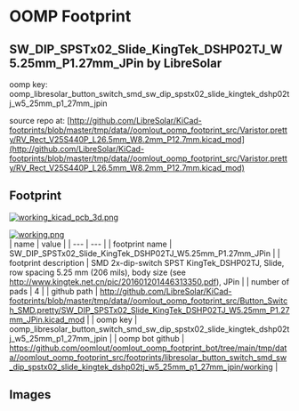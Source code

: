 # OOMP Footprint  
## SW_DIP_SPSTx02_Slide_KingTek_DSHP02TJ_W5.25mm_P1.27mm_JPin  by LibreSolar  
  
oomp key: oomp_libresolar_button_switch_smd_sw_dip_spstx02_slide_kingtek_dshp02tj_w5_25mm_p1_27mm_jpin  
  
source repo at: [http://github.com/LibreSolar/KiCad-footprints/blob/master/tmp/data//oomlout_oomp_footprint_src/Varistor.pretty/RV_Rect_V25S440P_L26.5mm_W8.2mm_P12.7mm.kicad_mod](http://github.com/LibreSolar/KiCad-footprints/blob/master/tmp/data//oomlout_oomp_footprint_src/Varistor.pretty/RV_Rect_V25S440P_L26.5mm_W8.2mm_P12.7mm.kicad_mod)  
## Footprint  
  
[![working_kicad_pcb_3d.png](working_kicad_pcb_3d_600.png)](working_kicad_pcb_3d.png)  
  
[![working.png](working_600.png)](working.png)  
| name | value | 
| --- | --- | 
| footprint name | SW_DIP_SPSTx02_Slide_KingTek_DSHP02TJ_W5.25mm_P1.27mm_JPin | 
| footprint description | SMD 2x-dip-switch SPST KingTek_DSHP02TJ, Slide, row spacing 5.25 mm (206 mils), body size  (see http://www.kingtek.net.cn/pic/201601201446313350.pdf), JPin | 
| number of pads | 4 | 
| github path | http://github.com/LibreSolar/KiCad-footprints/blob/master/tmp/data//oomlout_oomp_footprint_src/Button_Switch_SMD.pretty/SW_DIP_SPSTx02_Slide_KingTek_DSHP02TJ_W5.25mm_P1.27mm_JPin.kicad_mod | 
| oomp key | oomp_libresolar_button_switch_smd_sw_dip_spstx02_slide_kingtek_dshp02tj_w5_25mm_p1_27mm_jpin | 
| oomp bot github | https://github.com/oomlout/oomlout_oomp_footprint_bot/tree/main/tmp/data//oomlout_oomp_footprint_src/footprints/libresolar_button_switch_smd_sw_dip_spstx02_slide_kingtek_dshp02tj_w5_25mm_p1_27mm_jpin/working | 
## Images  
